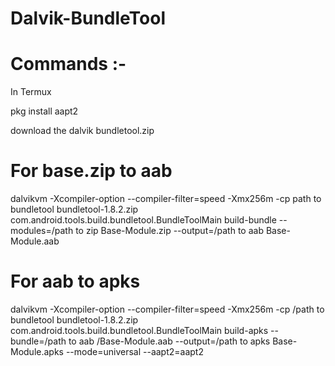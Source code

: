 # Dalvik-BundleTool


# Commands :- 

In Termux 

pkg install aapt2 

download the dalvik bundletool.zip

# For base.zip to aab

dalvikvm -Xcompiler-option --compiler-filter=speed -Xmx256m -cp path to bundletool bundletool-1.8.2.zip com.android.tools.build.bundletool.BundleToolMain build-bundle --modules=/path to zip Base-Module.zip --output=/path to aab Base-Module.aab

# For aab to apks

dalvikvm -Xcompiler-option --compiler-filter=speed -Xmx256m -cp /path to bundletool bundletool-1.8.2.zip com.android.tools.build.bundletool.BundleToolMain build-apks --bundle=/path to aab /Base-Module.aab --output=/path to apks Base-Module.apks --mode=universal --aapt2=aapt2 
